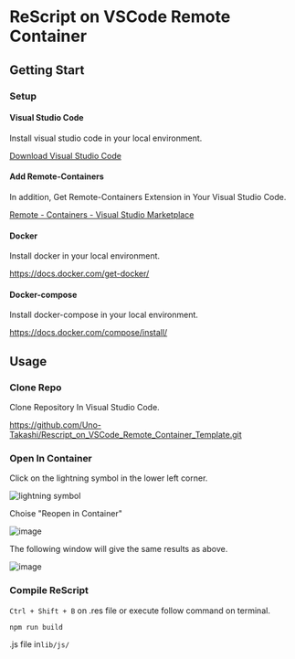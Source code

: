 # ReScript on VSCode Remote Container

## Getting Start

### Setup

#### Visual Studio Code

Install visual studio code in your local environment.

[Download Visual Studio Code](https://code.visualstudio.com/download)

#### Add Remote-Containers

In addition, Get Remote-Containers Extension in Your Visual Studio Code.

[Remote - Containers - Visual Studio Marketplace](https://marketplace.visualstudio.com/items?itemName=ms-vscode-remote.remote-containers)

#### Docker

Install docker in your local environment.

https://docs.docker.com/get-docker/

#### Docker-compose

Install docker-compose in your local environment.

https://docs.docker.com/compose/install/

## Usage

### Clone Repo

Clone Repository In Visual Studio Code.

https://github.com/Uno-Takashi/Rescript_on_VSCode_Remote_Container_Template.git


### Open In Container

Click on the lightning symbol in the lower left corner.

![lightning symbol](https://user-images.githubusercontent.com/32987034/132097989-614a1305-9a46-4724-b51e-0717c87f1626.png)

Choise "Reopen in Container"

![image](https://user-images.githubusercontent.com/32987034/132097977-7cf42093-120c-40ee-bc71-f5cea9a125d9.png)


The following window will give the same results as above.

![image](https://user-images.githubusercontent.com/32987034/132096525-3a14e46d-a980-400c-b550-bc8760271289.png)

### Compile ReScript

`Ctrl + Shift + B` on .res file or execute follow command on terminal.

```
npm run build
```

.js file in`lib/js/`
